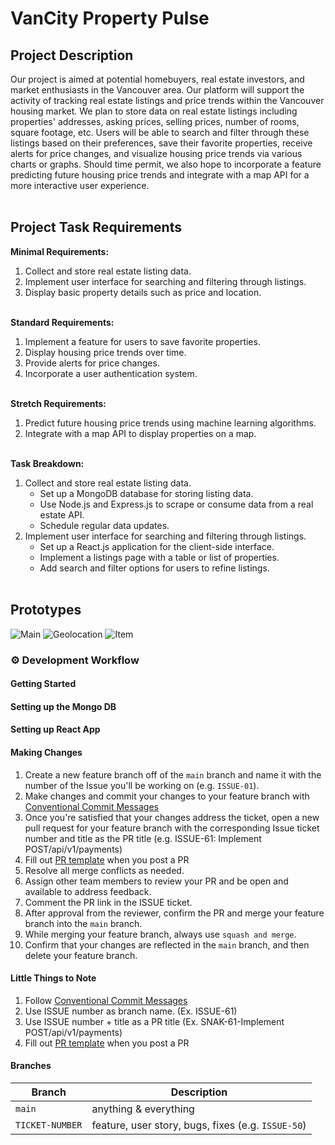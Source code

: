 # **VanCity Property Pulse**

## **Project Description**

Our project is aimed at potential homebuyers, real estate investors, and market enthusiasts in the Vancouver area. Our platform will support the activity of tracking real estate listings and price trends within the Vancouver housing market. We plan to store data on real estate listings including properties' addresses, asking prices, selling prices, number of rooms, square footage, etc. Users will be able to search and filter through these listings based on their preferences, save their favorite properties, receive alerts for price changes, and visualize housing price trends via various charts or graphs. Should time permit, we also hope to incorporate a feature predicting future housing price trends and integrate with a map API for a more interactive user experience.
<br><br>

## **Project Task Requirements**

**Minimal Requirements:**
1. Collect and store real estate listing data.
2. Implement user interface for searching and filtering through listings.
3. Display basic property details such as price and location.
<br><br>

**Standard Requirements:**
1. Implement a feature for users to save favorite properties.
2. Display housing price trends over time.
3. Provide alerts for price changes.
4. Incorporate a user authentication system.
<br><br>

**Stretch Requirements:**
1. Predict future housing price trends using machine learning algorithms.
2. Integrate with a map API to display properties on a map.
<br><br>

**Task Breakdown:**
1. Collect and store real estate listing data.
    - Set up a MongoDB database for storing listing data.
    - Use Node.js and Express.js to scrape or consume data from a real estate API.
    - Schedule regular data updates.
2. Implement user interface for searching and filtering through listings.
    - Set up a React.js application for the client-side interface.
    - Implement a listings page with a table or list of properties.
    - Add search and filter options for users to refine listings.
<br><br>

## **Prototypes**
![Main](https://storage.googleapis.com/pukkukim/455%20Main.png)
![Geolocation](https://storage.googleapis.com/pukkukim/455%20Geolocation.png)
![Item](https://storage.googleapis.com/pukkukim/455%20Item.png)


### :gear: Development Workflow


#### Getting Started


#### Setting up the Mongo DB


#### Setting up React App



#### Making Changes
1. Create a new feature branch off of the `main` branch and name it with the number of the Issue you'll be working on (e.g. `ISSUE-01`).
2. Make changes and commit your changes to your feature branch with [Conventional Commit Messages](https://gist.github.com/qoomon/5dfcdf8eec66a051ecd85625518cfd13) 
3. Once you're satisfied that your changes address the ticket, open a new pull request for your feature branch with the corresponding Issue ticket number and title as the PR title (e.g. ISSUE-61: Implement POST/api/v1/payments) 
4. Fill out [PR template](https://github.com/czhaoca/TheKimsPlusTwo/blob/main/.github/PULL_REQUEST_TEMPLATE.md) when you post a PR
5. Resolve all merge conflicts as needed.
6. Assign other team members to review your PR and be open and available to address feedback.
7. Comment the PR link in the ISSUE ticket.
8. After approval from the reviewer, confirm the PR and merge your feature branch into the `main` branch.
9. While merging your feature branch, always use `squash and merge`.
9. Confirm that your changes are reflected in the `main` branch, and then delete your feature branch.

#### Little Things to Note
1. Follow [Conventional Commit Messages](https://gist.github.com/qoomon/5dfcdf8eec66a051ecd85625518cfd13) 
2. Use ISSUE number as branch name. (Ex. ISSUE-61)
3. Use ISSUE number + title as a PR title (Ex. SNAK-61-Implement POST/api/v1/payments)
4. Fill out [PR template](https://github.com/czhaoca/TheKimsPlusTwo/blob/main/.github/PULL_REQUEST_TEMPLATE.md) when you post a PR

#### Branches
| Branch | Description |
|--------|-------------|
| `main` | anything & everything |
| `TICKET-NUMBER` | feature, user story, bugs, fixes (e.g. `ISSUE-50`) |
